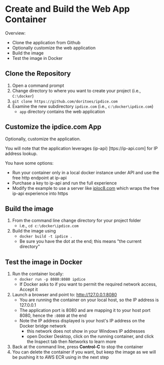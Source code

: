 # Create and Build the Web App Container
Overview:
- Clone the application from Github
- Optionally customize the web application
- Build the image
- Test the image in Docker

## Clone the Repository
1. Open a command prompt
2. Change directory to where you want to create your project (i.e., `C:\docker`)
3. `git clone https://github.com/doritoes/ipdice.com`
4. Examine the new subdirectory `ipdice.com` (i.e., `c:\docker\ipdice.com`)
    - `app` directory contains the web application

## Customize the ipdice.com App
Optionally, customize the application.

You will note that the application leverages (ip-api) [ttps://ip-api.com] for IP address lookup.

You have some options:
- Run your container only in a local docker instance under API and use the free http endpoint at ip-api
- Purchase a key to ip-api and run the full experience
- Modify the example to use a server like [iploc8.com](https://github.com/doritoes/iploc8.com) which wraps the free ip-api experience into https

## Build the image
1. From the command line change directory for your project folder
    - i.e., `cd c:\docker\ipdice.com`
2. Build the image using
    - `docker build -t ipdice .`
    - Be sure you have the dot at the end; this means "the current directory"

## Test the image in Docker
1. Run the container locally:
    - `docker run -p 8080:8080 ipdice`
    - If Docker asks to if you want to permit the required network access, Accept it
2. Launch a browser and point to: http://127.0.0.1:8080
    - You are running the container on your local host, so the IP address is 127.0.0.1
    - The application port is 8080 and are mapping it to your host port 8080, hence the `:8080` at the end
    - Note the IP address displayed is your host's IP address on the Docker bridge network
      - this network does not show in your Windows IP addresses
      - open Docker Desktop, click on the running container, and click the Inspect tab then Networks to learn more
3. Back at the command line, press **Control-C** to stop the container
4. You can delete the container if you want, but keep the image as we will be pushing it to AWS ECR using in the next step
